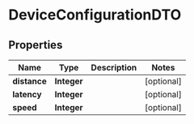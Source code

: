 
# DeviceConfigurationDTO

## Properties
Name | Type | Description | Notes
------------ | ------------- | ------------- | -------------
**distance** | **Integer** |  |  [optional]
**latency** | **Integer** |  |  [optional]
**speed** | **Integer** |  |  [optional]



